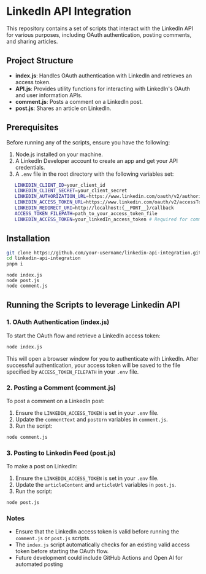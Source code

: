 # LinkedIn API Integration

This repository contains a set of scripts that interact with the LinkedIn API for various purposes, including OAuth authentication, posting comments, and sharing articles.

## Project Structure

- **index.js**: Handles OAuth authentication with LinkedIn and retrieves an access token.
- **API.js**: Provides utility functions for interacting with LinkedIn's OAuth and user information APIs.
- **comment.js**: Posts a comment on a LinkedIn post.
- **post.js**: Shares an article on LinkedIn.

## Prerequisites

Before running any of the scripts, ensure you have the following:

1. Node.js installed on your machine.
2. A LinkedIn Developer account to create an app and get your API credentials.
3. A `.env` file in the root directory with the following variables set:
```bash
   LINKEDIN_CLIENT_ID=your_client_id
   LINKEDIN_CLIENT_SECRET=your_client_secret
   LINKEDIN_AUTHORIZATION_URL=https://www.linkedin.com/oauth/v2/authorization
   LINKEDIN_ACCESS_TOKEN_URL=https://www.linkedin.com/oauth/v2/accessToken
   LINKEDIN_REDIRECT_URI=http://localhost:{__PORT__}/callback
   ACCESS_TOKEN_FILEPATH=path_to_your_access_token_file
   LINKEDIN_ACCESS_TOKEN=your_linkedIn_access_token # Required for comment.js and post.js
```
## Installation
```bash
git clone https://github.com/your-username/linkedin-api-integration.git
cd linkedin-api-integration
pnpm i
```
```
node index.js 
node post.js 
node comment.js
```

## Running the Scripts to leverage Linkedin API

### 1. OAuth Authentication (index.js)

To start the OAuth flow and retrieve a LinkedIn access token:

```bash  
node index.js
```

This will open a browser window for you to authenticate with LinkedIn. After successful authentication, your access token will be saved to the file specified by `ACCESS_TOKEN_FILEPATH` in your `.env` file.

### 2. Posting a Comment (comment.js)

To post a comment on a LinkedIn post:

1. Ensure the `LINKEDIN_ACCESS_TOKEN` is set in your `.env` file.
2. Update the `commentText` and `postUrn` variables in `comment.js`.
3. Run the script:

```bash  
node comment.js
```
### 3. Posting to Linkedin Feed (post.js)

To make a post on LinkedIn:

1. Ensure the `LINKEDIN_ACCESS_TOKEN` is set in your `.env` file.
2. Update the `articleContent` and `articleUrl` variables in `post.js`.
3. Run the script:

```bash  
node post.js
```
### Notes

- Ensure that the LinkedIn access token is valid before running the `comment.js` or `post.js` scripts.
- The `index.js` script automatically checks for an existing valid access token before starting the OAuth flow.
- Future development could include GitHub Actions and Open AI for automated posting
